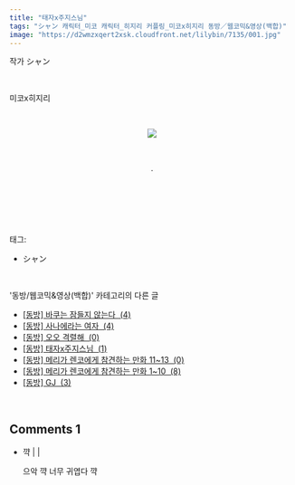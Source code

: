 ```yaml
---
title: "태자x주지스님"
tags: "シャン 캐릭터_미코 캐릭터_히지리 커플링_미코x히지리 동방／웹코믹&영상(백합)"
image: "https://d2wmzxqert2xsk.cloudfront.net/lilybin/7135/001.jpg"
---
```

<div class="article">
<div class="area_view">
<div class="tt_article_useless_p_margin"><p>작가 シャン</p><p><br/></p><p>미코x히지리</p><p><br/></p><p style="text-align: center; clear: none; float: none;"><span class="imageblock" style="display: inline-block; width: 100%; height: auto; max-width: 100%;"><img src="{{ site.imgserver11 }}/lilybin/7135/001.jpg"/></span></p><p><br/></p><p style="text-align: center;">.</p><p><br/></p><p><br/></p>
</div>
</div></div><br/>
<div class="tagTrail">
<p>태그: </p>
<ul>
<li>シャン</li>
</ul>
</div><br/>
<div class="another">
<p>'동방/웹코믹&amp;영상(백합)' 카테고리의 다른 글</p>
<ul>
<li><a href="/lilybin_7138">
[동방] 바쿠는 잠들지 않는다  (4)
</a></li>
<li><a href="/lilybin_7137">
[동방] 사나에라는 여자  (4)
</a></li>
<li><a href="/lilybin_7136">
[동방] 오오 격렬해  (0)
</a></li>
<li><a href="/lilybin_7135">
[동방] 태자x주지스님  (1)
</a></li>
<li><a href="/lilybin_7132">
[동방] 메리가 렌코에게 참견하는 만화 11~13  (0)
</a></li>
<li><a href="/lilybin_7043">
[동방] 메리가 렌코에게 참견하는 만화 1~10  (8)
</a></li>
<li><a href="/lilybin_7042">
[동방] GJ  (3)
</a></li>
</ul>
</div><br/>
<div class="comment">
<h2 class="bold">Comments <span id="commentCount7135">1</span></h2>
<div style="clear:both;">
<div id="entry7135Comment" style="display:block">
<ul class="list_reply">
<li class="rp_general" id="comment13199236">
<div class="post-comment">
<div>
<span>
<i class="fa fa-user"></i>꺅 |
                                |
                               
</span>
<p>으악 꺅 너무 귀엽다 꺅</p>

</div>
</div>
</li>
</ul>
</div>
</div>
</div><br/>
<br/>
<p id="refer"></p>
<br/>

